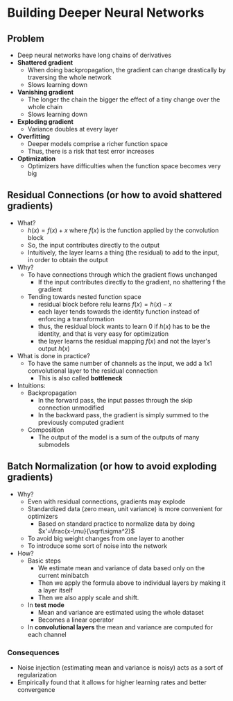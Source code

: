 # Building Deeper Neural Networks

## Problem

- Deep neural networks have long chains of derivatives
- **Shattered gradient**
    - When doing backpropagation, the gradient can change drastically by traversing the whole network
    - Slows learning down
- **Vanishing gradient**
  - The longer the chain the bigger the effect of a tiny change over the whole chain
  - Slows learning down
- **Exploding gradient**
  - Variance doubles at every layer
- **Overfitting**
  - Deeper models comprise a richer function space
  - Thus, there is a risk that test error increases
- **Optimization**
  - Optimizers have difficulties when the function space becomes very big

## Residual Connections (or how to avoid shattered gradients)

- What?
  - $h(x)=f(x)+x$ where $f(x)$ is the function applied by the convolution block
  - So, the input contributes directly to the output
  - Intuitively, the layer learns a thing (the residual) to add to the input, in order to obtain the output
- Why?
  - To have connections through which the gradient flows unchanged
    - If the input contributes directly to the gradient, no shattering f the gradient
  - Tending towards nested function space
    - residual block before relu learns $f(x)=h(x)-x$
    - each layer tends towards the identity function instead of enforcing a transformation
    - thus, the residual block wants to learn 0 if $h(x)$ has to be the identity, and that is very easy for optimization
    - the layer learns the residual mapping $f(x)$ and not the layer's output $h(x)$
- What is done in practice?
  - To have the same number of channels as the input, we add a 1x1 convolutional layer to the residual connection
    - This is also called **bottleneck**
- Intuitions:
  - Backpropagation
    - In the forward pass, the input passes through the skip connection unmodified
    - In the backward pass, the gradient is simply summed to the previously computed gradient
  - Composition
    - The output of the model is a sum of the outputs of many submodels

## Batch Normalization (or how to avoid exploding gradients)

- Why?
  - Even with residual connections, gradients may explode
  - Standardized data (zero mean, unit variance) is more convenient for optimizers
    - Based on standard practice to normalize data by doing $x'=\frac{x-\mu}{\sqrt\sigma^2}$
  - To avoid big weight changes from one layer to another
  - To introduce some sort of noise into the network
- How?
  - Basic steps
    - We estimate mean and variance of data based only on the current minibatch
    - Then we apply the formula above to individual layers by making it a layer itself
    - Then we also apply scale and shift.
  - In **test mode**
    - Mean and variance are estimated using the whole dataset
    - Becomes a linear operator
  - In **convolutional layers** the mean and variance are computed for each channel

### Consequences
  - Noise injection (estimating mean and variance is noisy) acts as a sort of regularization
  - Empirically found that it allows for higher learning rates and better convergence